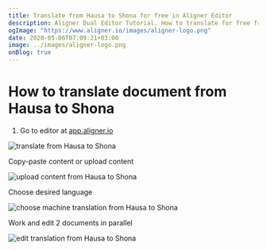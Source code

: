 ```yaml
---
title: Translate from Hausa to Shona for free in Aligner Editor
description: Aligner Dual Editor Tutorial. How to translate for free from Hausa to Shona. Aligner is multilingual document management platform. 
ogImage: "https://www.aligner.io/images/aligner-logo.png"
date: 2020-05-06T07:09:21+03:00
image: ../images/aligner-logo.png
onBlog: true
---
```


# How to translate document from Hausa to Shona

1. Go to editor at [app.aligner.io](https://app.aligner.io "Aligner App web page")

![translate from Hausa to Shona](../aligner-blank-editor.png "translate from Hausa to Shona")

Copy-paste content or upload content

![upload content from Hausa to Shona](../aligner-uploaded-document.png "upload content from Hausa to Shona")

Choose desired language

![choose machine translation from Hausa to Shona](../aligner-language-dropdown.png "choose machine translation from Hausa to Shona")

Work and edit 2 documents in parallel

![edit translation from Hausa to Shona](../aligner-double-sitded-editor.png "edit translation from Hausa to Shona")

